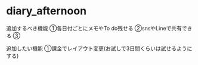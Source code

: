 # diary_afternoon
追加するべき機能
①各日付ごとにメモやTo do残せる
②snsやLineで共有できる
③

追加したい機能
①課金でレイアウト変更(お試しで3日間くらいは試せるようにする)
